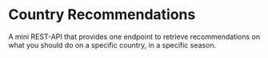 # Country Recommendations

A mini REST-API that provides one endpoint to retrieve recommendations on what you should do on a specific country, in a specific season.
